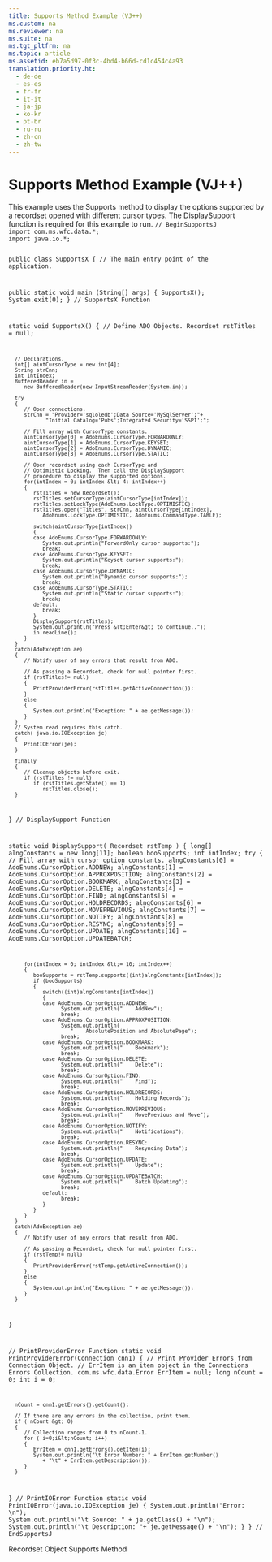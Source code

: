 ```yaml
---
title: Supports Method Example (VJ++)
ms.custom: na
ms.reviewer: na
ms.suite: na
ms.tgt_pltfrm: na
ms.topic: article
ms.assetid: eb7a5d97-0f3c-4bd4-b66d-cd1c454c4a93
translation.priority.ht: 
  - de-de
  - es-es
  - fr-fr
  - it-it
  - ja-jp
  - ko-kr
  - pt-br
  - ru-ru
  - zh-cn
  - zh-tw
---
```

# Supports Method Example (VJ++)
<?xml version="1.0" encoding="utf-8"?>
<developerReferenceWithoutSyntaxDocument xmlns="http://ddue.schemas.microsoft.com/authoring/2003/5" xmlns:xlink="http://www.w3.org/1999/xlink" xmlns:xsi="http://www.w3.org/2001/XMLSchema-instance" xsi:schemaLocation="http://ddue.schemas.microsoft.com/authoring/2003/5 http://dduestorage.blob.core.windows.net/ddueschema/developer.xsd">
  <introduction>
    <para>This example uses the <legacyLink xlink:href="298fc41c-0b55-42fc-b373-c5133b4da6a5">Supports</legacyLink> method to display the options supported by a recordset opened with different cursor types. The DisplaySupport function is required for this example to run.</para>
    <code>// BeginSupportsJ
import com.ms.wfc.data.*;
import java.io.*;

public class SupportsX
{
   // The main entry point of the application.

   public static void main (String[] args)
   {
      SupportsX();
      System.exit(0);
   }
   // SupportsX Function

   static void SupportsX()
   {
      // Define ADO Objects.
      Recordset rstTitles = null;

      // Declarations.
      int[] aintCursorType = new int[4];
      String strCnn;
      int intIndex;
      BufferedReader in = 
         new BufferedReader(new InputStreamReader(System.in));

      try
      {
         // Open connections.
         strCnn = "Provider='sqloledb';Data Source='MySqlServer';"+
                "Initial Catalog='Pubs';Integrated Security='SSPI';";

         // Fill array with CursorType constants.
         aintCursorType[0] = AdoEnums.CursorType.FORWARDONLY;
         aintCursorType[1] = AdoEnums.CursorType.KEYSET;
         aintCursorType[2] = AdoEnums.CursorType.DYNAMIC;
         aintCursorType[3] = AdoEnums.CursorType.STATIC;

         // Open recordset using each CursorType and
         // Optimistic Locking.  Then call the DisplaySupport
         // procedure to display the supported options.
         for(intIndex = 0; intIndex &lt; 4; intIndex++)
         {
            rstTitles = new Recordset();
            rstTitles.setCursorType(aintCursorType[intIndex]);
            rstTitles.setLockType(AdoEnums.LockType.OPTIMISTIC);
            rstTitles.open("Titles", strCnn, aintCursorType[intIndex], 
               AdoEnums.LockType.OPTIMISTIC, AdoEnums.CommandType.TABLE);

            switch(aintCursorType[intIndex])
            {
            case AdoEnums.CursorType.FORWARDONLY:
               System.out.println("ForwardOnly cursor supports:");
               break;
            case AdoEnums.CursorType.KEYSET:
               System.out.println("Keyset cursor supports:");
               break;
            case AdoEnums.CursorType.DYNAMIC:
               System.out.println("Dynamic cursor supports:");
               break;
            case AdoEnums.CursorType.STATIC:
               System.out.println("Static cursor supports:");
               break;
            default:
               break;
            }
            DisplaySupport(rstTitles);
            System.out.println("Press &lt;Enter&gt; to continue..");
            in.readLine();
         }
      }
      catch(AdoException ae)
      {
         // Notify user of any errors that result from ADO.

         // As passing a Recordset, check for null pointer first.
         if (rstTitles!= null)
         {
            PrintProviderError(rstTitles.getActiveConnection());
         }
         else
         {
            System.out.println("Exception: " + ae.getMessage());
         }
      }
      // System read requires this catch.
      catch( java.io.IOException je)
      {
         PrintIOError(je);
      }   
      
      finally
      {
         // Cleanup objects before exit.   
         if (rstTitles != null)
            if (rstTitles.getState() == 1)
               rstTitles.close();
      }
   }
   // DisplaySupport Function

   static void DisplaySupport( Recordset rstTemp )
   {
      long[] alngConstants = new long[11];
      boolean booSupports;
      int intIndex;
      try
      {
         // Fill array with cursor option constants.
         alngConstants[0]  = AdoEnums.CursorOption.ADDNEW;
         alngConstants[1]  = AdoEnums.CursorOption.APPROXPOSITION;
         alngConstants[2]  = AdoEnums.CursorOption.BOOKMARK;
         alngConstants[3]  = AdoEnums.CursorOption.DELETE;
         alngConstants[4]  = AdoEnums.CursorOption.FIND;
         alngConstants[5]  = AdoEnums.CursorOption.HOLDRECORDS;
         alngConstants[6]  = AdoEnums.CursorOption.MOVEPREVIOUS;
         alngConstants[7]  = AdoEnums.CursorOption.NOTIFY;
         alngConstants[8]  = AdoEnums.CursorOption.RESYNC;
         alngConstants[9]  = AdoEnums.CursorOption.UPDATE;
         alngConstants[10] = AdoEnums.CursorOption.UPDATEBATCH;

         for(intIndex = 0; intIndex &lt;= 10; intIndex++)
         {
            booSupports = rstTemp.supports((int)alngConstants[intIndex]);
            if (booSupports)
            {
               switch((int)alngConstants[intIndex])
               {
               case AdoEnums.CursorOption.ADDNEW:
                     System.out.println("    AddNew");
                     break;
               case AdoEnums.CursorOption.APPROXPOSITION:
                     System.out.println(
                        "    AbsolutePosition and AbsolutePage");
                     break;
               case AdoEnums.CursorOption.BOOKMARK:
                     System.out.println("    Bookmark");
                     break;
               case AdoEnums.CursorOption.DELETE:
                     System.out.println("    Delete");
                     break;
               case AdoEnums.CursorOption.FIND:
                     System.out.println("    Find");
                     break;
               case AdoEnums.CursorOption.HOLDRECORDS:
                     System.out.println("    Holding Records");
                     break;
               case AdoEnums.CursorOption.MOVEPREVIOUS:
                     System.out.println("    MovePrevious and Move");
                     break;
               case AdoEnums.CursorOption.NOTIFY:
                     System.out.println("    Notifications");
                     break;
               case AdoEnums.CursorOption.RESYNC:
                     System.out.println("    Resyncing Data");
                     break;
               case AdoEnums.CursorOption.UPDATE:
                     System.out.println("    Update");
                     break;
               case AdoEnums.CursorOption.UPDATEBATCH:
                     System.out.println("    Batch Updating");
                     break;
               default:
                     break;
               }
            }
         }
      }
      catch(AdoException ae)
      {
         // Notify user of any errors that result from ADO.

         // As passing a Recordset, check for null pointer first.
         if (rstTemp!= null)
         {
            PrintProviderError(rstTemp.getActiveConnection());
         }
         else
         {
            System.out.println("Exception: " + ae.getMessage());
         }
      }
   }

   // PrintProviderError Function
   static void PrintProviderError(Connection cnn1)
   {
      // Print Provider Errors from Connection Object.
      // ErrItem is an item object in the Connections Errors Collection.
      com.ms.wfc.data.Error               ErrItem = null;
      long                                 nCount = 0;
      int                                       i = 0;

      nCount = cnn1.getErrors().getCount();

      // If there are any errors in the collection, print them.
      if ( nCount &gt; 0)
      {
         // Collection ranges from 0 to nCount-1.
         for ( i=0;i&lt;nCount; i++)
         {
            ErrItem = cnn1.getErrors().getItem(i);
            System.out.println("\t Error Number: " + ErrItem.getNumber() 
               + "\t" + ErrItem.getDescription());
         }
      }
   }
   // PrintIOError Function
   static void PrintIOError(java.io.IOException je)
   {
      System.out.println("Error: \n");
      System.out.println("\t Source: " + je.getClass() + "\n");
      System.out.println("\t Description: "+ je.getMessage() + "\n");
   }
}
// EndSupportsJ
</code>
  </introduction>
  <relatedTopics>
<link xlink:href="ede1415f-c3df-4cc5-a05b-2576b2b84b60">Recordset Object</link>
<link xlink:href="298fc41c-0b55-42fc-b373-c5133b4da6a5">Supports Method</link>
</relatedTopics>
</developerReferenceWithoutSyntaxDocument>